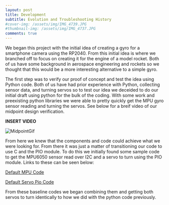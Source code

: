 ```yaml
---
layout: post
title: Development
subtitle: Evolution and Troubleshooting History
#cover-img: /assets/img/IMG_4739.JPG
#thumbnail-img: /assets/img/IMG_4737.JPG
comments: true
---
```


We began this project with the initial idea of creating a gyro for a smartphone camera using the RP2040. From this initial idea is where we branched off to focus on creating it for the engine of a model rocket. Both of us have some background in aerospace engineering and rockets so we thought that this would be a more interesting alternative to a simple gyro.

The first step was to verify our proof of concept and test the idea using Python code. Both of us have had prior experience with Python, collecting sensor data, and turning servos so to test our idea we deceided to do our initial draft using python for the bulk of the coding. With some work and preexisting python libraries we were able to pretty quickly get the MPU gyro sensor reading and turning the servos. See below for a breif video of our midpoint design verification.


**INSERT VIDEO**

![MidpointGif](https://user-images.githubusercontent.com/114199773/210019229-04e302cc-0c6a-4adb-8808-961d9fab36dd.gif)



From here we knew that the components and code could achieve what we were looking for. From there it was just a matter of transitioning our code to use C and the PIO module. To do this we initially found some sample code to get the MPU6050 sensor read over I2C and a servo to turn using the PIO module. Links to these can be seen below:

[Default MPU Code](https://github.com/raspberrypi/pico-examples/tree/master/i2c/mpu6050_i2c)

[Default Servo Pio Code](https://www.hackster.io/naveenbskumar/raspberry-pi-pico-drive-servo-using-pio-d7a0e7)

From these baseline codes we began combining them and getting both servos to turn identically to how we did with the python code previously.
